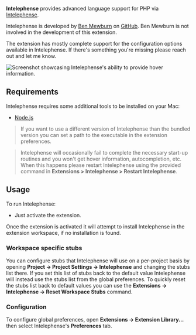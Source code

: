 <!--
👋 Hello! As Nova users browse the extensions library, a good README can help them understand what your extension does, how it works, and what setup or configuration it may require.

Not every extension will need every item described below. Use your best judgement when deciding which parts to keep to provide the best experience for your new users.

💡 Quick Tip! As you edit this README template, you can preview your changes by selecting **Extensions → Activate Project as Extension**, opening the Extension Library, and selecting "Intelephense" in the sidebar.

Let's get started!
-->

<!--
🎈 Include a brief description of the features your extension provides. For example:
-->

**Intelephense** provides advanced language support for PHP via [Intelephense](https://intelephense.com/).

Intelephense is developed by [Ben Mewburn](https://github.com/bmewburn) on [GitHub](https://github.com/bmewburn/vscode-intelephense/). Ben Mewburn is not involved in the development of this extension.

The extension has mostly complete support for the configuration options available in Intelephense. If there's something you're missing please reach out and let me know.

![Screenshot showcasing Intelephense's ability to provide hover information.](https://git.sr.ht/~reykjalin/nova-intelephense/blob/main/Screenshots/demo.png)

<!--
🎈 It can also be helpful to include a screenshot or GIF showing your extension in action:
-->

## Requirements

<!--
🎈 If your extension depends on external processes or tools that users will need to have, it's helpful to list those and provide links to their installers:
-->

Intelephense requires some additional tools to be installed on your Mac:

- [Node.js](https://nodejs.org/en/)

<!--
✨ Providing tips, tricks, or other guides for installing or configuring external dependencies can go a long way toward helping your users have a good setup experience:
-->

> If you want to use a different version of Intelephense than the bundled version you can set a path to the executable in the extension preferences.

<!-- This comment is here to make sure these are separate notes -->

> Intelephense will occasionally fail to complete the necessary start-up routines and you won't get hover information, autocompletion, etc. When this happens please restart Intelephense using the provided command in **Extensions > Intelephense > Restart Intelephense**.

## Usage

<!--
🎈 If your extension provides features that are invoked manually, consider describing those options for users:
-->

To run Intelephense:

- Just activate the extension.

Once the extension is activated it will attempt to install Intelephense in the extension workspace, if no installation is found.

<!--
🎈 Alternatively, if your extension runs automatically (as in the case of a validator), consider showing users what they can expect to see:
-->

### Workspace specific stubs

You can configure stubs that Intelephense will use on a per-project basis by opening **Project → Project Settings → Intelephense** and changing the stubs list there.
If you set this list of stubs back to the default value Intelephense will instead use the stubs list from the global preferences.
To quickly reset the stubs list back to default values you can use the **Extensions → Intelephense → Reset Workspace Stubs** command.

### Configuration

<!--
🎈 If your extension offers global- or workspace-scoped preferences, consider pointing users toward those settings. For example:
-->

To configure global preferences, open **Extensions → Extension Library...** then select Intelephense's **Preferences** tab.

<!-- You can also configure preferences on a per-project basis in **Project → Project Settings...** -->

<!--
👋 That's it! Happy developing!

P.S. If you'd like, you can remove these comments before submitting your extension 😉
-->
